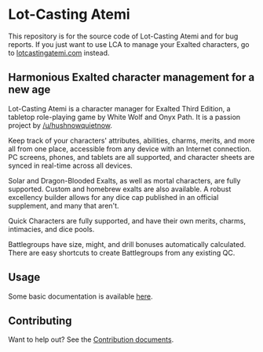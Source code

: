 # Lot-Casting Atemi

This repository is for the source code of Lot-Casting Atemi and for bug reports. If you just want to use LCA to manage your Exalted characters, go to [lotcastingatemi.com](https://www.lotcastingatemi.com) instead.

## Harmonious Exalted character management for a new age

Lot-Casting Atemi is a character manager for Exalted Third Edition, a tabletop role-playing game by White Wolf and Onyx Path. It is a passion project by [/u/hushnowquietnow](https://reddit.com/u/hushnowquietnow).

Keep track of your characters' attributes, abilities, charms, merits, and more all from one place, accessible from any device with an Internet connection. PC screens, phones, and tablets are all supported, and character sheets are synced in real-time across all devices.

Solar and Dragon-Blooded Exalts, as well as mortal characters, are fully supported. Custom and homebrew exalts are also available. A robust excellency builder allows for any dice cap published in an official supplement, and many that aren't.

Quick Characters are fully supported, and have their own merits, charms, intimacies, and dice pools.

Battlegroups have size, might, and drill bonuses automatically calculated. There are easy shortcuts to create Battlegroups from any existing QC.

## Usage

Some basic documentation is available [here](/docs/README.md).

## Contributing

Want to help out? See the [Contribution documents](/CONTRIBUTING.md).

